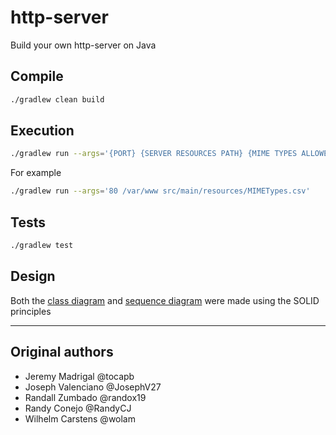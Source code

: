 # http-server #

Build your own http-server on Java

## Compile ##

```bash
./gradlew clean build
```

## Execution ##

```bash
./gradlew run --args='{PORT} {SERVER RESOURCES PATH} {MIME TYPES ALLOWED}'
```

For example

```bash
./gradlew run --args='80 /var/www src/main/resources/MIMETypes.csv'
```

## Tests ##

```bash
./gradlew test
```

## Design ##

Both the [class diagram](https://github.com/Wolam/http-server/blob/master/docs/Dise%C3%B1o%20de%20Software%20Proyecto-UML%20clases.png) and [sequence diagram](https://github.com/Wolam/http-server/blob/master/docs/Dise%C3%B1o%20de%20Software%20Proyecto-UML%20secuencia.png) were made using the SOLID principles




---
## Original authors

- Jeremy Madrigal @tocapb
- Joseph Valenciano @JosephV27
- Randall Zumbado @randox19
- Randy Conejo @RandyCJ
- Wilhelm Carstens @wolam
